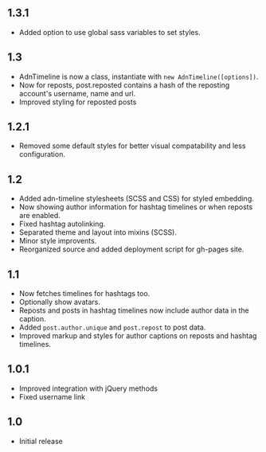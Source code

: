 ## 1.3.1

- Added option to use global sass variables to set styles.

## 1.3

- AdnTimeline is now a class, instantiate with `new AdnTimeline([options])`.
- Now for reposts, post.reposted  contains a hash of the reposting account's username, name and url.
- Improved styling for reposted posts

## 1.2.1

- Removed some default styles for better visual compatability and less configuration.

## 1.2

- Added adn-timeline stylesheets (SCSS and CSS) for styled embedding.
- Now showing author information for hashtag timelines or when reposts are enabled.
- Fixed hashtag autolinking.
- Separated theme and layout into mixins (SCSS).
- Minor style improvents.
- Reorganized source and added deployment script for gh-pages site.

## 1.1

- Now fetches timelines for hashtags too.
- Optionally show avatars.
- Reposts and posts in hashtag timelines now include author data in the caption.
- Added `post.author.unique` and `post.repost` to post data.
- Improved markup and styles for author captions on reposts and hashtag timelines.

## 1.0.1

- Improved integration with jQuery methods
- Fixed username link

## 1.0
- Initial release
